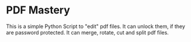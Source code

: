 # PDF Mastery
This is a simple Python Script to "edit" pdf files. It can unlock them, if they are password protected.
It can merge, rotate, cut and split pdf files.
